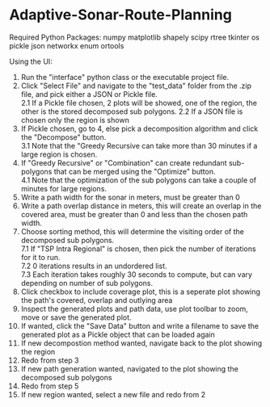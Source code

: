 # Adaptive-Sonar-Route-Planning

Required Python Packages:
numpy
matplotlib
shapely
scipy
rtree
tkinter
os
pickle
json
networkx
enum
ortools


Using the UI:
1. Run the "interface" python class or the executable project file.
2. Click "Select File" and navigate to the "test_data" folder from the .zip file, and pick either a JSON or Pickle file. <br>
   2.1 If a Pickle file chosen, 2 plots will be showed, one of the region, the other is the stored decomposed sub polygons.
   2.2 If a JSON file is chosen only the region is shown
3. If Pickle chosen, go to 4, else pick a decomposition algorithm and click the "Decompose" button. <br>
   3.1 Note that the "Greedy Recursive can take more than 30 minutes if a large region is chosen.
4. If "Greedy Recursive" or "Combination" can create redundant sub-polygons that can be merged using the "Optimize" button. <br>
   4.1 Note that the optimization of the sub polygons can take a couple of minutes for large regions.
5. Write a path width for the sonar in meters, must be greater than 0
6. Write a path overlap distance in meters, this will create an overlap in the covered area, must be greater than 0 and less than the chosen path width.
7. Choose sorting method, this will determine the visiting order of the decomposed sub polygons. <br>
   7.1 If "TSP Intra Regional" is chosen, then pick the number of iterations for it to run. <br>
   7.2 0 iterations results in an undordered list. <br>
   7.3 Each iteration takes roughly 30 seconds to compute, but can vary depending on number of sub polygons. <br>
8. Click checkbox to include coverage plot, this is a seperate plot showing the path's covered, overlap and outlying area
9. Inspect the generated plots and path data, use plot toolbar to zoom, move or save the generated plot.
10. If wanted, click the "Save Data" button and write a filename to save the generated plot as a Pickle object that can be loaded again
11. If new decompostion method wanted, navigate back to the plot showing the region
12. Redo from step 3
13. If new path generation wanted, navigated to the plot showing the decomposed sub polygons
14. Redo from step 5
15. If new region wanted, select a new file and redo from 2
